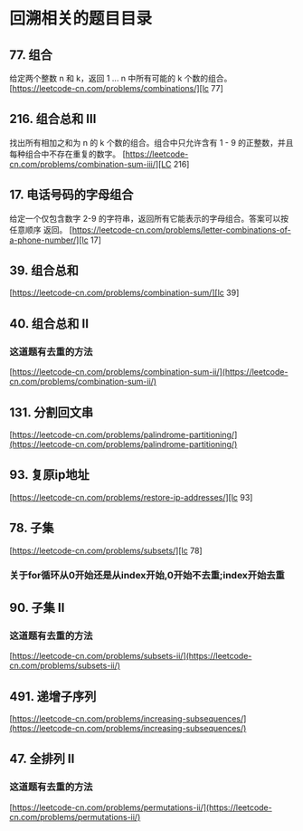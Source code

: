 # 回溯相关的题目目录

## 77. 组合

给定两个整数 n 和 k，返回 1 ... n 中所有可能的 k 个数的组合。  
[https://leetcode-cn.com/problems/combinations/][lc 77]

[lc 77]: https://leetcode-cn.com/problems/combinations/

## 216. 组合总和 III

找出所有相加之和为 n 的 k 个数的组合。组合中只允许含有 1 - 9 的正整数，并且每种组合中不存在重复的数字。
[https://leetcode-cn.com/problems/combination-sum-iii/][LC 216]

[LC 216]: https://leetcode-cn.com/problems/combination-sum-iii/

## 17. 电话号码的字母组合

给定一个仅包含数字 2-9 的字符串，返回所有它能表示的字母组合。答案可以按 任意顺序 返回。
[https://leetcode-cn.com/problems/letter-combinations-of-a-phone-number/][lc 17]

[lc 17]: https://leetcode-cn.com/problems/letter-combinations-of-a-phone-number/

## 39. 组合总和

[https://leetcode-cn.com/problems/combination-sum/][lc 39]

[lc 39]: https://leetcode-cn.com/problems/combination-sum/

## 40. 组合总和 II

### 这道题有去重的方法

[https://leetcode-cn.com/problems/combination-sum-ii/](https://leetcode-cn.com/problems/combination-sum-ii/)

## 131. 分割回文串

[https://leetcode-cn.com/problems/palindrome-partitioning/](https://leetcode-cn.com/problems/palindrome-partitioning/)

## 93. 复原ip地址

[https://leetcode-cn.com/problems/restore-ip-addresses/][lc 93]

[lc 93]: https://leetcode-cn.com/problems/restore-ip-addresses/

## 78. 子集

[https://leetcode-cn.com/problems/subsets/][lc 78]

### 关于for循环从0开始还是从index开始,0开始不去重;index开始去重

[lc 78]: https://leetcode-cn.com/problems/subsets/

## 90. 子集 II

### 这道题有去重的方法

[https://leetcode-cn.com/problems/subsets-ii/](https://leetcode-cn.com/problems/subsets-ii/)

## 491. 递增子序列

[https://leetcode-cn.com/problems/increasing-subsequences/](https://leetcode-cn.com/problems/increasing-subsequences/)

## 47. 全排列 II

### 这道题有去重的方法

[https://leetcode-cn.com/problems/permutations-ii/](https://leetcode-cn.com/problems/permutations-ii/)